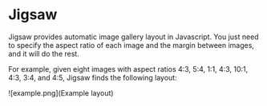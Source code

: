 # Jigsaw

Jigsaw provides automatic image gallery layout in Javascript. You just
need to specify the aspect ratio of each image and the margin between
images, and it will do the rest.

For example, given eight images with aspect ratios 4:3, 5:4, 1:1, 4:3,
10:1, 4:3, 3:4, and 4:5, Jigsaw finds the following layout:

![example.png](Example layout)
